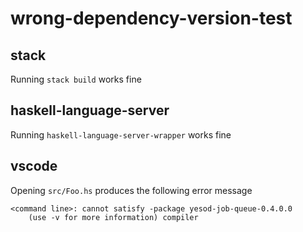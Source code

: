 # wrong-dependency-version-test

## stack

Running `stack build` works fine

## haskell-language-server

Running `haskell-language-server-wrapper` works fine

## vscode

Opening `src/Foo.hs` produces the following error message

```
<command line>: cannot satisfy -package yesod-job-queue-0.4.0.0
    (use -v for more information) compiler
```
